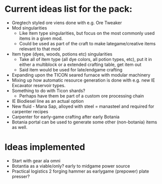 # Current ideas list for the pack:

* Gregtech styled ore viens done with e.g. Ore Tweaker
* Mod singularities
  * Like Item type singularities, but focus on the most commonly used items in a given mod.
  * Could be used as part of the craft to make lategame/creative items relevant to that mod
* Item type (dyes, woods, potions etc) singularities
  * Take all of item type (all dye colors, all potion types, etc), put it in either a multiblock or a extended crafting table, get item out
  * Said item would be used for late/endgame crafting
* Expanding upon the TICON seared furnace with modular machinery
* Mixing up how automatic resource generation is done with e.g. new IE Excavator reservoir types.
* Something to do with Ticon shards?
  * Perhaps have them be part of a custom ore processing chain
* IE Biodiesel line as an actual option
* New fluid - Mana Sap, alloyed with steel = manasteel and required for carpenter recipes
* Carpenter for early-game crafting after early Botania
* Botania portal can be used to generate some other (non-botania) items as well.


# Ideas implemented
* Start with gear ala omni
* Botantia as a viable/only? early to midgame power source
* Practical logistics 2 forging hammer as earlygame (prepower) plate presser?
